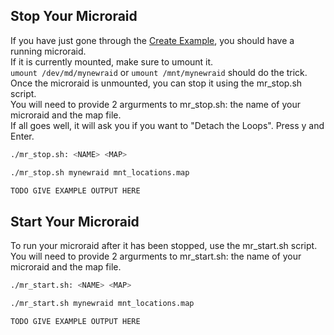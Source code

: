 ## Stop Your Microraid
If you have just gone through the [Create Example](https://github.com/Fullaxx/microraids/blob/master/CREATE_EXAMPLE.md), you should have a running microraid. \
If it is currently mounted, make sure to umount it. \
`umount /dev/md/mynewraid` or `umount /mnt/mynewraid` should do the trick. \
Once the microraid is unmounted, you can stop it using the mr_stop.sh script. \
You will need to provide 2 argurments to mr_stop.sh: the name of your microraid and the map file. \
If all goes well, it will ask you if you want to "Detach the Loops". Press y and Enter.
```bash
./mr_stop.sh: <NAME> <MAP>

./mr_stop.sh mynewraid mnt_locations.map

TODO GIVE EXAMPLE OUTPUT HERE
```

## Start Your Microraid
To run your microraid after it has been stopped, use the mr_start.sh script. \
You will need to provide 2 argurments to mr_start.sh: the name of your microraid and the map file.
```bash
./mr_start.sh: <NAME> <MAP>

./mr_start.sh mynewraid mnt_locations.map

TODO GIVE EXAMPLE OUTPUT HERE
```
